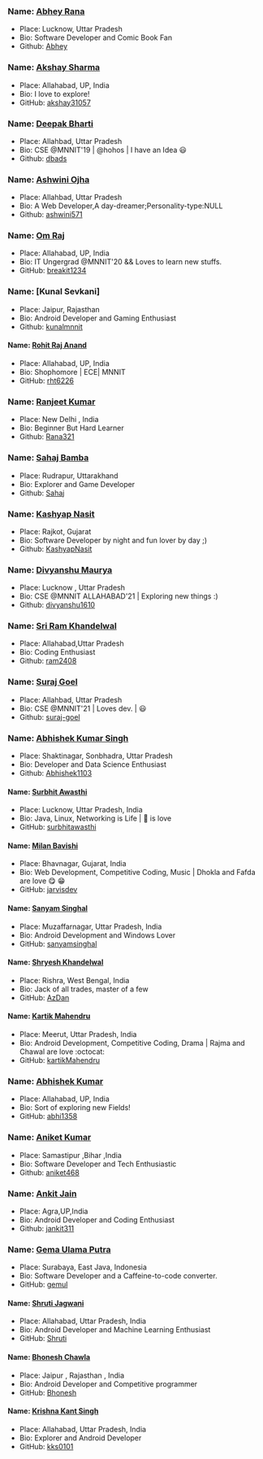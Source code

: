 ### Name: [Abhey Rana](https://abhey.github.io)
- Place: Lucknow, Uttar Pradesh
- Bio: Software Developer and Comic Book Fan
- Github: [Abhey](https://github.com/Abhey)

### Name: [Akshay Sharma](https://github.com/akshay31057)
- Place: Allahabad, UP, India
- Bio: I love to explore!
- GitHub: [akshay31057](https://github.com/akshay31057)

### Name: [Deepak Bharti](https://github.com/dbads)
- Place: Allahbad, Uttar Pradesh
- Bio: CSE @MNNIT'19 | @hohos | I have an Idea :smiley:
- Github: [dbads](https://github.com/dbads)

### Name: [Ashwini  Ojha](https://github.com/ashwini571)
- Place: Allahbad, Uttar Pradesh
- Bio: A Web Developer,A day-dreamer;Personality-type:NULL
- Github: [ashwini571](https://github.com/ashwini571)

### Name: [Om Raj](https://github.com/breakit1234)
- Place: Allahabad, UP, India
- Bio: IT Ungergrad @MNNIT'20 && Loves to learn new stuffs.
- GitHub: [breakit1234](https://github.com/breakit1234)

### Name: [Kunal Sevkani]
- Place: Jaipur, Rajasthan
- Bio: Android Developer and Gaming Enthusiast
- Github: [kunalmnnit](https://github.com/kunalmnnit)

#### Name: [Rohit Raj Anand](https://github.com/rht6226)
- Place: Allahabad, UP, India
- Bio: Shophomore | ECE| MNNIT
- GitHub: [rht6226](https://github.com/rht6226)

### Name: [Ranjeet Kumar](https://github.com/rkranjeet)
- Place: New Delhi , India
- Bio: Beginner But Hard Learner
- Github: [Rana321](https://github.com/rkranjeet)

### Name: [Sahaj Bamba](https://github.com/Sahaj-Bamba)
- Place: Rudrapur, Uttarakhand
- Bio: Explorer and Game Developer
- Github: [Sahaj](https://github.com/Sahaj-Bamba)

### Name: [Kashyap Nasit](https://github.com/KashyapNasit)
- Place: Rajkot, Gujarat
- Bio: Software Developer by night and fun lover by day ;)
- Github: [KashyapNasit](https://github.com/KashyapNasit)

### Name: [Divyanshu Maurya](https://github.com/divyanshu1610)
- Place: Lucknow , Uttar Pradesh
- Bio: CSE @MNNIT ALLAHABAD'21 | Exploring new things :)
- Github: [divyanshu1610](https://github.com/divyanshu1610)

### Name: [Sri Ram Khandelwal](https://github.com/ram2408)
- Place: Allahabad,Uttar Pradesh
- Bio: Coding Enthusiast
- Github: [ram2408](https://github.com/ram2408)

### Name: [Suraj Goel](https://github.com/suraj-goel)
- Place: Allahbad, Uttar Pradesh
- Bio: CSE @MNNIT'21 | Loves dev. |  :smiley:
- Github: [suraj-goel](https://github.com/suraj-goel)

### Name: [Abhishek Kumar Singh](https://kumarabh494.wixsite.com/abhishekkumarsingh)
- Place: Shaktinagar, Sonbhadra, Uttar Pradesh
- Bio: Developer and Data Science Enthusiast
- Github: [Abhishek1103](https://github.com/Abhishek1103)

#### Name: [Surbhit Awasthi](https://github.com/surbhitawasthi)
- Place: Lucknow, Uttar Pradesh, India
- Bio: Java, Linux, Networking is Life | :pizza: is love
- GitHub: [surbhitawasthi](https://github.com/surbhitawasthi)

#### Name: [Milan Bavishi](https://github.com/jarvisdev)
- Place: Bhavnagar, Gujarat, India
- Bio: Web Development, Competitive Coding, Music | Dhokla and Fafda are love :yum: :grin:
- GitHub: [jarvisdev](https://github.com/jarvisdev)

#### Name: [Sanyam Singhal](https://github.com/sanyamsinghal)
- Place: Muzaffarnagar, Uttar Pradesh, India
- Bio: Android Development and Windows Lover
- GitHub: [sanyamsinghal](https://github.com/sanyamsinghal)

#### Name: [Shryesh Khandelwal](https://github.com/AzDan)
- Place: Rishra, West Bengal, India
- Bio: Jack of all trades, master of a few
- GitHub: [AzDan](https://github.com/AzDan)

#### Name: [Kartik Mahendru](https://github.com/kartikMahendru)
- Place: Meerut, Uttar Pradesh, India
- Bio: Android Development, Competitive Coding, Drama | Rajma and Chawal are love :octocat:
- GitHub: [kartikMahendru](https://github.com/kartikMahendru)

### Name: [Abhishek Kumar](https://github.com/abhi1358)
- Place: Allahabad, UP, India
- Bio: Sort of exploring new Fields!
- GitHub: [abhi1358](https://github.com/abhi1358)


### Name: [Aniket Kumar](https://github.com/Aniket468)
- Place: Samastipur ,Bihar ,India 
- Bio: Software Developer and Tech Enthusiastic
- Github: [aniket468](https://github.com/Aniket468) 

### Name: [Ankit Jain](https://github.com/jankit311)
- Place: Agra,UP,India
- Bio: Android Developer and  Coding Enthusiast
- Github: [jankit311](https://github.com/jankit311)

### Name: [Gema Ulama Putra](https://github.com/gemul)
- Place: Surabaya, East Java, Indonesia
- Bio: Software Developer and a Caffeine-to-code converter.
- GitHub: [gemul](https://github.com/gemul)

#### Name: [Shruti Jagwani](https://github.com/shruti8019)
- Place: Allahabad, Uttar Pradesh, India
- Bio: Android Developer and Machine Learning Enthusiast 
- GitHub: [Shruti](https://github.com/shruti8019)

#### Name: [Bhonesh Chawla](https://github.com/bhonesh1998)
- Place: Jaipur , Rajasthan , India
- Bio: Android Developer and Competitive programmer
- GitHub: [Bhonesh](https://github.com/bhonesh1998)

#### Name: [Krishna Kant Singh](https://github.com/kks0101)
- Place: Allahabad, Uttar Pradesh, India
- Bio: Explorer and Android Developer
- GitHub: [kks0101](https://github.com/kks0101)